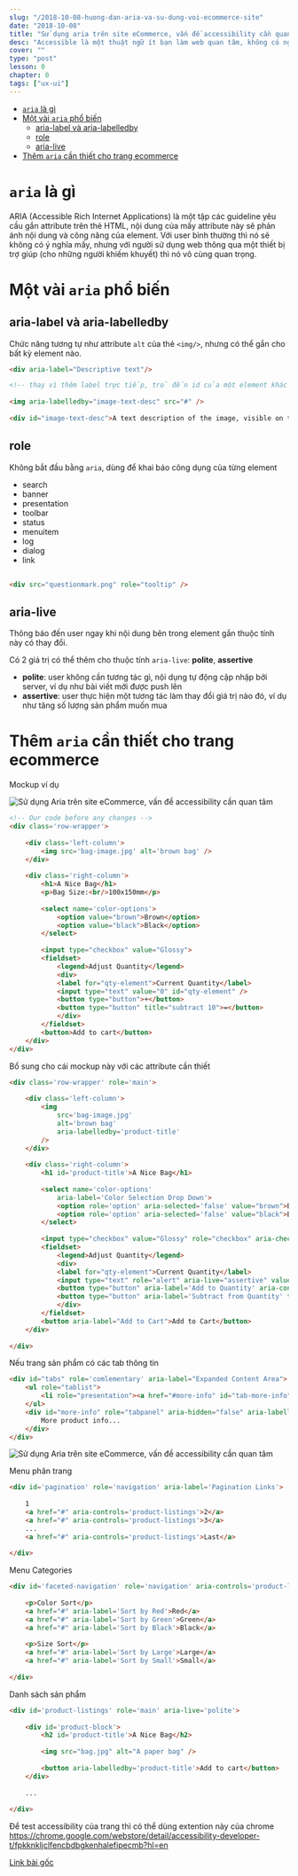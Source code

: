 ```yaml
---
slug: "/2018-10-08-huong-dan-aria-va-su-dung-voi-ecommerce-site"
date: "2018-10-08"
title: "Sử dụng aria trên site eCommerce, vấn đề accessibility cần quan tâm"
desc: "Accessible là một thuật ngữ ít bạn làm web quan tâm, không có nghĩa là nó không tồn tại, cùng tham khảo những aria nào cần bổ sung cho trang ecommerce"
cover: ""
type: "post"
lesson: 0
chapter: 0
tags: ["ux-ui"]
---
```


<!-- TOC -->

- [`aria` là gì](#aria-là-gì)
- [Một vài `aria` phổ biến](#một-vài-aria-phổ-biến)
  - [aria-label và aria-labelledby](#aria-label-và-aria-labelledby)
  - [role](#role)
  - [aria-live](#aria-live)
- [Thêm `aria` cần thiết cho trang ecommerce](#thêm-aria-cần-thiết-cho-trang-ecommerce)

<!-- /TOC -->

# `aria` là gì

ARIA (Accessible Rich Internet Applications) là một tập các guideline yêu cầu gắn attribute trên thẻ HTML, nội dung của mấy attribute này sẽ phản ánh nội dung và công năng của element. Với user bình thường thì nó sẽ không có ý nghĩa mấy, nhưng với người sử dụng web thông qua một thiết bị trợ giúp (cho những người khiếm khuyết) thì nó vô cùng quan trọng.

# Một vài `aria` phổ biến

## aria-label và aria-labelledby

Chức năng tương tự như attribute `alt` của thẻ `<img/>`, nhưng có thể gắn cho bất kỳ element nào.

```html
<div aria-label="Descriptive text"/>

<!-- thay vì thêm label trực tiếp, trỏ đến id của một element khác để làm label -->
 
<img aria-labelledby="image-text-desc" src="#" />
 
<div id="image-text-desc">A text description of the image, visible on the screen</div>

```

## role

Không bắt đầu bằng `aria`, dùng để khai báo công dụng của từng element

- search
- banner
- presentation
- toolbar
- status
- menuitem
- log
- dialog
- link

```html
 
<div src="questionmark.png" role="tooltip" />
```

## aria-live

Thông báo đến user ngay khi nội dung bên trong element gắn thuộc tính này có thay đổi.

Có 2 giá trị có thể thêm cho thuộc tính `aria-live`: **polite**, **assertive**

- **polite**: user không cần tương tác gì, nội dụng tự động cập nhập bởi server, ví dụ như bài viết mới được push lên
- **assertive**: user thực hiện một tương tác làm thay đổi giá trị nào đó, ví dụ như tăng số lượng sản phẩm muốn mua

# Thêm `aria` cần thiết cho trang ecommerce

Mockup ví dụ

![Sử dụng Aria trên site eCommerce, vấn đề accessibility cần quan tâm](https://cms-assets.tutsplus.com/uploads/users/1526/posts/31890/image/untitled_page.png)

```html
<!-- Our code before any changes -->
<div class='row-wrapper'>
 
    <div class='left-column'>
        <img src='bag-image.jpg' alt='brown bag' />
    </div>
 
    <div class='right-column'>
        <h1>A Nice Bag</h1>
        <p>Bag Size:<br/>100x150mm</p>
 
        <select name='color-options'>
            <option value="brown">Brown</option>
            <option value="black">Black</option>
        </select>
    
        <input type="checkbox" value="Glossy"> 
        <fieldset>
            <legend>Adjust Quantity</legend>
            <div>
            <label for="qty-element">Current Quantity</label>
            <input type="text" value="0" id="qty-element" />
            <button type="button">+</button>
            <button type="button" title="subtract 10">=</button>
            </div>
        </fieldset>
        <button>Add to cart</button>
    </div> 
</div>
```

Bổ sung cho cái mockup này với các attribute cần thiết

```html
<div class='row-wrapper' role='main'>
 
    <div class='left-column'>
        <img
            src='bag-image.jpg'
            alt='brown bag'
            aria-labelledby='product-title'
        />
    </div>
 
    <div class='right-column'>
        <h1 id='product-title'>A Nice Bag</h1>
         
        <select name='color-options'
            aria-label='Color Selection Drop Down'>
            <option role='option' aria-selected='false' value="brown">Brown</option>
            <option role='option' aria-selected='false' value="black">Black</option>
        </select>
     
        <input type="checkbox" value="Glossy" role="checkbox" aria-checked="false" aria-label='Glossy Bag?'><br>
        <fieldset>
            <legend>Adjust Quantity</legend>
            <div>
            <label for="qty-element">Current Quantity</label>
            <input type="text" role="alert" aria-live="assertive" value="0" id="qty-element" />
            <button type="button" aria-label='Add to Quantity' aria-controls="qty-element">+</button>
            <button type="button" aria-label='Subtract from Quantity' title="subtract 10" aria-controls="qty-element">=</button>
            </div>
        </fieldset>
        <button aria-label="Add to Cart">Add to Cart</button>
    </div>
     
</div>
```

Nếu trang sản phẩm có các tab thông tin

```html
<div id="tabs" role='comlementary' aria-label="Expanded Content Area">
    <ul role="tablist">
        <li role="presentation"><a href="#more-info" id="tab-more-info" role="tab" aria-selected="true" tabindex="0">Product Info</a></li>
    </ul>
    <div id="more-info" role="tabpanel" aria-hidden="false" aria-labelledby="tab-more-info">
        More product info...
    </div>
</div>
```

![Sử dụng Aria trên site eCommerce, vấn đề accessibility cần quan tâm](https://cms-assets.tutsplus.com/uploads/users/769/posts/31890/image/untitled_page.png)

Menu phân trang

```html
<div id='pagination' role='navigation' aria-label='Pagination Links'>
 
    1
    <a href="#" aria-controls='product-listings'>2</a>
    <a href="#" aria-controls='product-listings'>3</a>
    ...
    <a href="#" aria-controls='product-listings'>Last</a>
 
</div>
```

Menu Categories

```html
<div id='faceted-navigation' role='navigation' aria-controls='product-listings'>
 
    <p>Color Sort</p>
    <a href="#" aria-label='Sort by Red'>Red</a>
    <a href="#" aria-label='Sort by Green'>Green</a>
    <a href="#" aria-label='Sort by Black'>Black</a>
 
    <p>Size Sort</p>
    <a href="#" aria-label='Sort by Large'>Large</a>
    <a href="#" aria-label='Sort by Small'>Small</a>
 
</div>
```

Danh sách sản phẩm

```html
<div id='product-listings' role='main' aria-live='polite'>
 
    <div id='product-block'>
        <h2 id='product-title'>A Nice Bag</h2>
 
        <img src="bag.jpg" alt="A paper bag" />
 
        <button aria-labelledby='product-title'>Add to cart</button>
    </div>
     
    ...
 
</div>
```

Để test accessibility của trang thì có thể dùng extention này của chrome  https://chrome.google.com/webstore/detail/accessibility-developer-t/fpkknkljclfencbdbgkenhalefipecmb?hl=en



[Link bài gốc](https://code.tutsplus.com/tutorials/hands-on-with-aria-ecommerce-implementations--cms-31890)